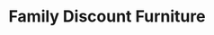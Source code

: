 ---
title: "Family Discount Furniture"
url: /irvington/family-discount-furniture-springfield-avenue/
shop: Möbel
---
